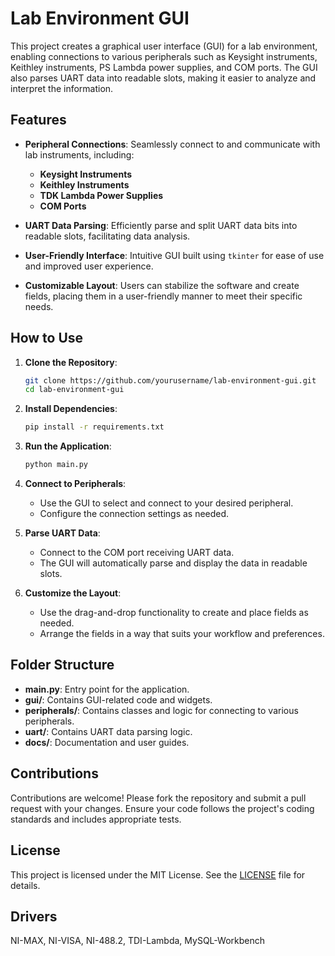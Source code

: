 # Lab Environment GUI

This project creates a graphical user interface (GUI) for a lab environment, enabling connections to various peripherals such as Keysight instruments, Keithley instruments, PS Lambda power supplies, and COM ports. The GUI also parses UART data into readable slots, making it easier to analyze and interpret the information.

## Features

- **Peripheral Connections**: Seamlessly connect to and communicate with lab instruments, including:
  - **Keysight Instruments**
  - **Keithley Instruments**
  - **TDK Lambda Power Supplies**
  - **COM Ports**

- **UART Data Parsing**: Efficiently parse and split UART data bits into readable slots, facilitating data analysis.

- **User-Friendly Interface**: Intuitive GUI built using `tkinter` for ease of use and improved user experience.

- **Customizable Layout**: Users can stabilize the software and create fields, placing them in a user-friendly manner to meet their specific needs.

## How to Use

1. **Clone the Repository**:
    ```sh
    git clone https://github.com/yourusername/lab-environment-gui.git
    cd lab-environment-gui
    ```

2. **Install Dependencies**:
    ```sh
    pip install -r requirements.txt
    ```

3. **Run the Application**:
    ```sh
    python main.py
    ```

4. **Connect to Peripherals**:
    - Use the GUI to select and connect to your desired peripheral.
    - Configure the connection settings as needed.

5. **Parse UART Data**:
    - Connect to the COM port receiving UART data.
    - The GUI will automatically parse and display the data in readable slots.

6. **Customize the Layout**:
    - Use the drag-and-drop functionality to create and place fields as needed.
    - Arrange the fields in a way that suits your workflow and preferences.

## Folder Structure

- **main.py**: Entry point for the application.
- **gui/**: Contains GUI-related code and widgets.
- **peripherals/**: Contains classes and logic for connecting to various peripherals.
- **uart/**: Contains UART data parsing logic.
- **docs/**: Documentation and user guides.

## Contributions

Contributions are welcome! Please fork the repository and submit a pull request with your changes. Ensure your code follows the project's coding standards and includes appropriate tests.

## License

This project is licensed under the MIT License. See the [LICENSE](LICENSE) file for details.

## Drivers

NI-MAX, NI-VISA, NI-488.2, TDI-Lambda, MySQL-Workbench

